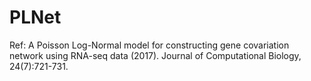 # PLNet
Ref: A Poisson Log-Normal model for constructing gene covariation network using RNA-seq data (2017).  Journal of Computational Biology, 24(7):721-731. 
